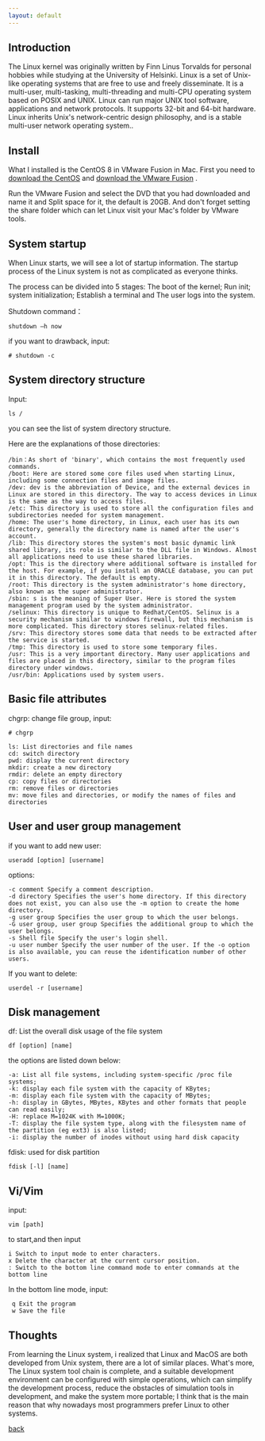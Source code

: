 ```yaml
---
layout: default
---
```


## Introduction




The Linux kernel was originally written by Finn Linus Torvalds for personal hobbies while studying at the University of Helsinki.
Linux is a set of Unix-like operating systems that are free to use and freely disseminate. It is a multi-user, multi-tasking, multi-threading and multi-CPU operating system based on POSIX and UNIX.
Linux can run major UNIX tool software, applications and network protocols. It supports 32-bit and 64-bit hardware. Linux inherits Unix's network-centric design philosophy, and is a stable multi-user network operating system..

## Install

What I installed is the CentOS 8 in VMware Fusion in Mac. First you need to [download the CentOS][jekyll-docs2] and [download the VMware Fusion][jekyll-docs3] .

Run the VMware Fusion and select the DVD that you had downloaded and name it and Split space for it, the default is 20GB. And don't forget setting the share folder which can let Linux visit your Mac's folder by VMware tools.




## System startup

When Linux starts, we will see a lot of startup information.
The startup process of the Linux system is not as complicated as everyone thinks. 

The process can be divided into 5 stages:
The boot of the kernel;
Run init;
system initialization;
Establish a terminal and
The user logs into the system.

Shutdown command：
``` 
shutdown –h now 
``` 
if you want to drawback, input: 
``` 
# shutdown -c 
``` 



## System directory structure

Input:
 ```
 ls /
```

you can see the list of system directory structure.

Here are the explanations of those directories:
    
    /bin：As short of 'binary', which contains the most frequently used commands.
    /boot: Here are stored some core files used when starting Linux, including some connection files and image files.
    /dev: dev is the abbreviation of Device, and the external devices in Linux are stored in this directory. The way to access devices in Linux is the same as the way to access files.
    /etc: This directory is used to store all the configuration files and subdirectories needed for system management.
    /home: The user's home directory, in Linux, each user has its own directory, generally the directory name is named after the user's account.
    /lib: This directory stores the system's most basic dynamic link shared library, its role is similar to the DLL file in Windows. Almost all applications need to use these shared libraries.
    /opt: This is the directory where additional software is installed for the host. For example, if you install an ORACLE database, you can put it in this directory. The default is empty.
    /root: This directory is the system administrator's home directory, also known as the super administrator.
    /sbin: s is the meaning of Super User. Here is stored the system management program used by the system administrator.
    /selinux: This directory is unique to Redhat/CentOS. Selinux is a security mechanism similar to windows firewall, but this mechanism is more complicated. This directory stores selinux-related files. 
    /srv: This directory stores some data that needs to be extracted after the service is started. 
    /tmp: This directory is used to store some temporary files.
    /usr: This is a very important directory. Many user applications and files are placed in this directory, similar to the program files directory under windows. 
    /usr/bin: Applications used by system users.




## Basic file attributes

chgrp: change file group, input: 
``` 
# chgrp 
``` 
    ls: List directories and file names
    cd: switch directory
    pwd: display the current directory
    mkdir: create a new directory
    rmdir: delete an empty directory
    cp: copy files or directories
    rm: remove files or directories
    mv: move files and directories, or modify the names of files and directories


## User and user group management

if you want to add new user:
```
useradd [option] [username]
```
options:

    -c comment Specify a comment description.
    -d directory Specifies the user's home directory. If this directory does not exist, you can also use the -m option to create the home directory.
    -g user group Specifies the user group to which the user belongs.
    -G user group, user group Specifies the additional group to which the user belongs.
    -s Shell file Specify the user's login shell.
    -u user number Specify the user number of the user. If the -o option is also available, you can reuse the identification number of other users.

If you want to delete:
```$xslt
userdel -r [username]
```

## Disk management
df: List the overall disk usage of the file system
```$xslt
df [option] [name]
```
the options are listed down below:

    -a: List all file systems, including system-specific /proc file systems;
    -k: display each file system with the capacity of KBytes;
    -m: display each file system with the capacity of MBytes;
    -h: display in GBytes, MBytes, KBytes and other formats that people can read easily;
    -H: replace M=1024K with M=1000K;
    -T: display the file system type, along with the filesystem name of the partition (eg ext3) is also listed;
    -i: display the number of inodes without using hard disk capacity


fdisk: used for disk partition
```$xslt
fdisk [-l] [name]
```

## Vi/Vim
input:
```$xslt
vim [path]
```
to start,and then input 

    i Switch to input mode to enter characters.
    x Delete the character at the current cursor position.              
    : Switch to the bottom line command mode to enter commands at the bottom line
    
In the bottom line mode, input:

     q Exit the program
     w Save the file


## Thoughts
From learning the Linux system,  i realized that Linux and MacOS are both developed from Unix system, there are a lot of similar places. What's more, The Linux system tool chain is complete, and a suitable development environment can be configured with simple operations, which can simplify the development process, reduce the obstacles of simulation tools in development, and make the system more portable; I think that is the main reason that why nowadays most programmers prefer Linux to other systems.

<div style='display: none'>

_yay_

   Text can be **bold**, _italic_, or ~~strikethrough~~.
   
   > This is a blockquote following a header.
   >
   > When something is important enough, you do it even if the odds are not in your favor.

### Header 3

```js
// Javascript code with syntax highlighting.
var fun = function lang(l) {
  dateformat.i18n = require('./lang/' + l)
  return true;
}
```

```ruby
# Ruby code with syntax highlighting
GitHubPages::Dependencies.gems.each do |gem, version|
  s.add_dependency(gem, "= #{version}")
end
```

#### Header 4

*   This is an unordered list following a header.
*   This is an unordered list following a header.
*   This is an unordered list following a header.

##### Header 5

1.  This is an ordered list following a header.
2.  This is an ordered list following a header.
3.  This is an ordered list following a header.

###### Header 6

| head1        | head two          | three |
|:-------------|:------------------|:------|
| ok           | good swedish fish | nice  |
| out of stock | good and plenty   | nice  |
| ok           | good `oreos`      | hmm   |
| ok           | good `zoute` drop | yumm  |

### There's a horizontal rule below this.

* * *

### Here is an unordered list:

*   Item foo
*   Item bar
*   Item baz
*   Item zip

### And an ordered list:

1.  Item one
1.  Item two
1.  Item three
1.  Item four

### And a nested list:

- level 1 item
  - level 2 item
  - level 2 item
    - level 3 item
    - level 3 item
- level 1 item
  - level 2 item
  - level 2 item
  - level 2 item
- level 1 item
  - level 2 item
  - level 2 item
- level 1 item

### Small image

![Octocat](https://github.githubassets.com/images/icons/emoji/octocat.png)

### Large image

![Branching](https://guides.github.com/activities/hello-world/branching.png)


### Definition lists can be used with HTML syntax.

<dl>
<dt>Name</dt>
<dd>Godzilla</dd>
<dt>Born</dt>
<dd>1952</dd>
<dt>Birthplace</dt>
<dd>Japan</dd>
<dt>Color</dt>
<dd>Green</dd>
</dl>

```
Long, single-line code blocks should not wrap. They should horizontally scroll if they are too long. This line should be long enough to demonstrate this.
```


</div>

[jekyll-docs2]: https://www.centos.org/download/
[jekyll-docs3]: https://www.vmware.com/products/fusion/fusion-evaluation.html

[back](./)





